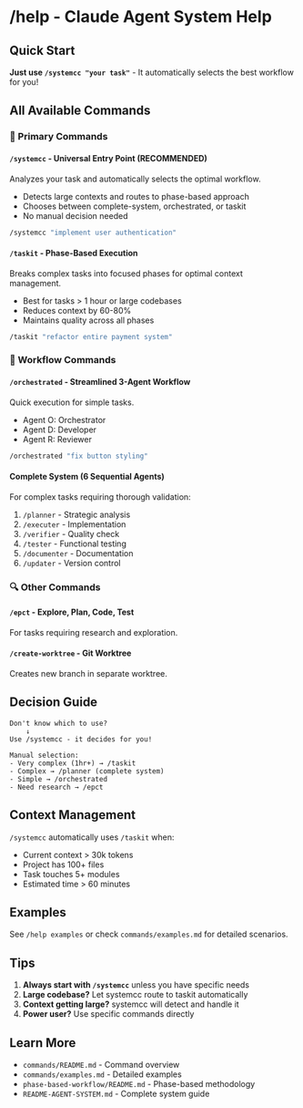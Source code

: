 # /help - Claude Agent System Help

## Quick Start

**Just use `/systemcc "your task"`** - It automatically selects the best workflow for you!

## All Available Commands

### 🎯 Primary Commands

#### `/systemcc` - Universal Entry Point (RECOMMENDED)
Analyzes your task and automatically selects the optimal workflow.
- Detects large contexts and routes to phase-based approach
- Chooses between complete-system, orchestrated, or taskit
- No manual decision needed

```bash
/systemcc "implement user authentication"
```

#### `/taskit` - Phase-Based Execution
Breaks complex tasks into focused phases for optimal context management.
- Best for tasks > 1 hour or large codebases
- Reduces context by 60-80%
- Maintains quality across all phases

```bash
/taskit "refactor entire payment system"
```

### 🔧 Workflow Commands

#### `/orchestrated` - Streamlined 3-Agent Workflow
Quick execution for simple tasks.
- Agent O: Orchestrator
- Agent D: Developer  
- Agent R: Reviewer

```bash
/orchestrated "fix button styling"
```

#### Complete System (6 Sequential Agents)
For complex tasks requiring thorough validation:
1. `/planner` - Strategic analysis
2. `/executer` - Implementation
3. `/verifier` - Quality check
4. `/tester` - Functional testing
5. `/documenter` - Documentation
6. `/updater` - Version control

### 🔍 Other Commands

#### `/epct` - Explore, Plan, Code, Test
For tasks requiring research and exploration.

#### `/create-worktree` - Git Worktree
Creates new branch in separate worktree.

## Decision Guide

```
Don't know which to use?
    ↓
Use /systemcc - it decides for you!

Manual selection:
- Very complex (1hr+) → /taskit
- Complex → /planner (complete system)
- Simple → /orchestrated
- Need research → /epct
```

## Context Management

`/systemcc` automatically uses `/taskit` when:
- Current context > 30k tokens
- Project has 100+ files
- Task touches 5+ modules
- Estimated time > 60 minutes

## Examples

See `/help examples` or check `commands/examples.md` for detailed scenarios.

## Tips

1. **Always start with `/systemcc`** unless you have specific needs
2. **Large codebase?** Let systemcc route to taskit automatically
3. **Context getting large?** systemcc will detect and handle it
4. **Power user?** Use specific commands directly

## Learn More

- `commands/README.md` - Command overview
- `commands/examples.md` - Detailed examples
- `phase-based-workflow/README.md` - Phase-based methodology
- `README-AGENT-SYSTEM.md` - Complete system guide